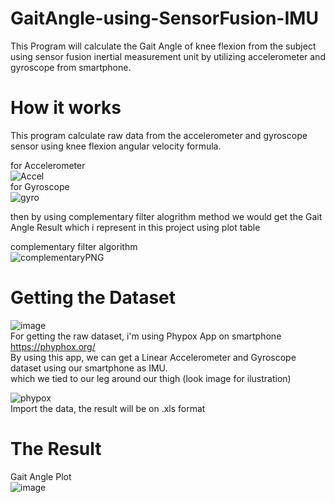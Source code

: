 # GaitAngle-using-SensorFusion-IMU 
This Program will calculate the Gait Angle of knee flexion from the subject using sensor fusion inertial measurement unit by utilizing accelerometer and gyroscope from smartphone.

# How it works
This program calculate raw data from the accelerometer and gyroscope sensor using knee flexion angular velocity formula.

for Accelerometer  
![Accel](https://user-images.githubusercontent.com/42132479/116361055-bf821c00-a82a-11eb-911b-0818e8d3edae.PNG)  
for Gyroscope  
![gyro](https://user-images.githubusercontent.com/42132479/116361082-c577fd00-a82a-11eb-9f21-dfae82ec67e4.PNG)  

then by using complementary filter alogrithm method we would get the Gait Angle Result which i represent in this project using plot table  

complementary filter algorithm    
![complementaryPNG](https://user-images.githubusercontent.com/42132479/116361416-299ac100-a82b-11eb-9335-b457363a405c.PNG)  

# Getting the Dataset
![image](https://user-images.githubusercontent.com/42132479/116361790-8dbd8500-a82b-11eb-9843-a7a46a6a4991.png)  
For getting the raw dataset, i'm using Phypox App on smartphone https://phyphox.org/  
By using this app, we can get a Linear Accelerometer and Gyroscope dataset using our smartphone as IMU.  
which we tied to our leg around our thigh (look image for ilustration)

![phypox](https://user-images.githubusercontent.com/42132479/116362856-b6924a00-a82c-11eb-80b1-138074ff8132.PNG)  
Import the data, the result will be on .xls format

# The Result
Gait Angle Plot  
![image](https://user-images.githubusercontent.com/42132479/116363149-07a23e00-a82d-11eb-9861-71cb8342b0a5.png)
